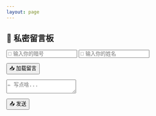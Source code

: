 ```yaml
---
layout: page
---
```


<div class="pm-container">
  <h2>🔐 私密留言板</h2>

  <input type="password" id="pwdInput" placeholder="🔑 输入你的暗号" class="pm-input" />
  
  <input type="text" id="nameInput" placeholder="📝 输入你的姓名" class="pm-input" />
  
  <button onclick="loadMessages()" class="pm-button load">📥 加载留言</button>

  <div id="messages" class="pm-messages"></div>

  <textarea id="msgInput" placeholder="✏️ 写点啥..." class="pm-textarea"></textarea>
  
  <button onclick="sendMessage()" class="pm-button send">📤 发送</button>
</div>

<link rel="stylesheet" href="/assets/styles/pm.css">
<script src="/assets/scripts/pm.js"></script>
